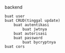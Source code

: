backend

    buat user
    buat CRUD(tinggal update)
        buat autentikasi
            buat jwtnya
        buat autorisasi
        buat password
            buat bycryptnya
    buat cors
